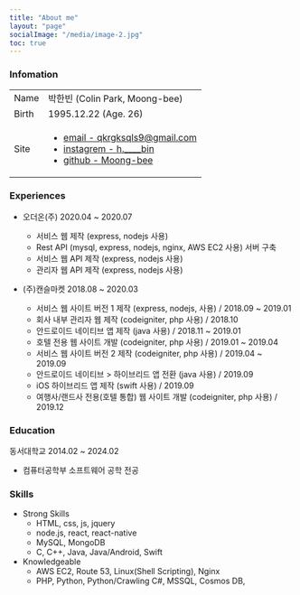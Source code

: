 ```yaml
---
title: "About me"
layout: "page"
socialImage: "/media/image-2.jpg"
toc: true
---
```


### Infomation

<table class='about_table'>
    <tr>
        <td>Name</td>
        <td>박한빈 (Colin Park, Moong-bee)</td>
    </tr>
    <tr>
        <td>Birth</td>
        <td>1995.12.22 (Age. 26)</td>
    </tr>
    <tr>
        <td>Site</td>
        <td>
            <ul>
                <li>
                    <a target="_blank" rel="noopener noreferrer"  href='mailto:qkrgksqls9@gmail.com'>email - qkrgksqls9@gmail.com</a>
                </li>
                <li>
                    <a target="_blank" rel="noopener noreferrer"  href='https://www.instagram.com/h.____bin'>instagrem - h.____bin</a><br>
                </li>
                <li>
                    <a target="_blank" rel="noopener noreferrer"  href='https://github.com/Moong-bee'>github - Moong-bee</a>
                </li>
            </ul>
        </td>
    </tr>
</table>

### Experiences

- 오더온(주) 2020.04 ~ 2020.07

  - 서비스 웹 제작 (express, nodejs 사용)
  - Rest API (mysql, express, nodejs, nginx, AWS EC2 사용) 서버 구축
  - 서비스 웹 API 제작 (express, nodejs 사용)
  - 관리자 웹 API 제작 (express, nodejs 사용)

- (주)캔슬마켓 2018.08 ~ 2020.03
  - 서비스 웹 사이트 버전 1 제작 (express, nodejs, 사용) / 2018.09 ~ 2019.01
  - 회사 내부 관리자 웹 제작 (codeigniter, php 사용) / 2018.10
  - 안드로이드 네이티브 앱 제작 (java 사용) / 2018.11 ~ 2019.01
  - 호텔 전용 웹 사이트 개발 (codeigniter, php 사용) / 2019.01 ~ 2019.04
  - 서비스 웹 사이트 버전 2 제작 (codeigniter, php 사용) / 2019.04 ~ 2019.09
  - 안드로이드 네이티브 > 하이브리드 앱 전환 (java 사용) / 2019.09
  - iOS 하이브리드 앱 제작 (swift 사용) / 2019.09
  - 여행사/랜드사 전용(호텔 통합) 웹 사이트 개발 (codeigniter, php 사용) / 2019.12

### Education

동서대학교 2014.02 ~ 2024.02

- 컴퓨터공학부 소프트웨어 공학 전공

### Skills

- Strong Skills
  - HTML, css, js, jquery
  - node.js, react, react-native
  - MySQL, MongoDB
  - C, C++, Java, Java/Android, Swift
- Knowledgeable
  - AWS EC2, Route 53, Linux(Shell Scripting), Nginx
  - PHP, Python, Python/Crawling C#, MSSQL, Cosmos DB,
